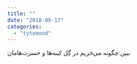 ```yaml
---
title: ""
date: "2018-09-17"
categories: 
  - "tytomood"
---
```


‏ببین چگونه می‌خزیم در گِل کینه‌ها و حسرت‌هامان
